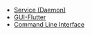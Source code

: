 - [Service (Daemon)](/architecture-rfcs/architecture/components/service-daemon.md)
- [GUI-Flutter](/architecture-rfcs/architecture/components/gui.md)
- [Command Line Interface](/architecture-rfcs/architecture/components/cli.md)